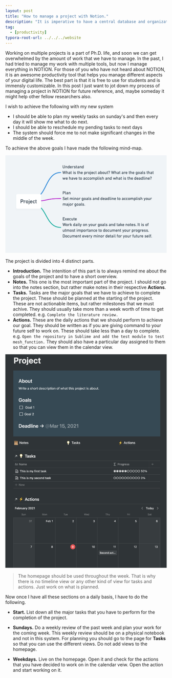 ```yaml
---
layout: post
title: "How to manage a project with Notion."
description: "It is imperative to have a central database and organizational system for productive teamwork."
tag: 
  - [productivity]
typora-root-url: ../../../website
---
```


Working on multiple projects is a part of Ph.D. life, and soon we can get overwhelmed by the amount of work that we have to manage. In the past, I had tried to manage my work with multiple tools, but now I manage everything in NOTION. For those of you who have not heard about NOTION, it is an awesome productivity tool that helps you manage different aspects of your digital life. The best part is that it is free to use for students and is immensly customizable. In this post I just want to jot down my process of managing a project in NOTION for future reference, and, maybe someday it might help other fellow researchers also.

I wish to achieve the following with my new system

- I should be able to plan my weekly tasks on sunday's and then every day it will show me what to do next.
- I should be able to reschedule my pending tasks to next days
- The system should force me to not make significant changes in the middle of the week.

To achieve the above goals I have made the following mind-map.

![image-20210209130916708](/assets/images/image-20210209130916708.png)

The project is divided  into 4 distinct parts.

- **Introduction.** The intenition of this part is to always remind me about the goals of the project and to have a short overview.
- **Notes.** This one is the most important part of the project. I should not go into the notes section, but rather make notes in their respective **Actions**.
- **Tasks.** Tasks are the major goals that we have to achieve to complete the project. These should be planned at the starting of the project. These are not actionable items, but rather milestones that we must achive. They should usually take more than a week worth of time to get completed. e.g. `Complete the literature review.`
- **Actions.** These are the daily actions that we should perform to achieve our goal. They should be written as if you are giving command to your future self to work on.  These should take less than a day to complete. e.g. `Open the repository in Sublime and add the test module to test mesh_function.` They should also have a particular day assigned to them so that you can view them in the calendar view.

![image-20210209133959689](/assets/images/image-20210209133959689.png)

> The homepage should be used throughout the week. That is why there is no timeline view or any other kind of view for tasks and actions. Just work on what is planned. 

Now once I have all these sections on a daily basis, I have to do the following.

- **Start.** List down all the major tasks that you have to perform for the completion of the project.

- **Sundays.** Do a weekly review of the past week and plan your work for the coming week. This weekly review should be on a physical notebook and not in this system. 
  For planning you should go to the page for **Tasks** so that you can use the different views. Do not add views to the homepage.

- **Weekdays.** Live on the homepage. Open it and check for the actions that you have decided to work on in the calendar veiw. Open the action and start working on it.

  

  